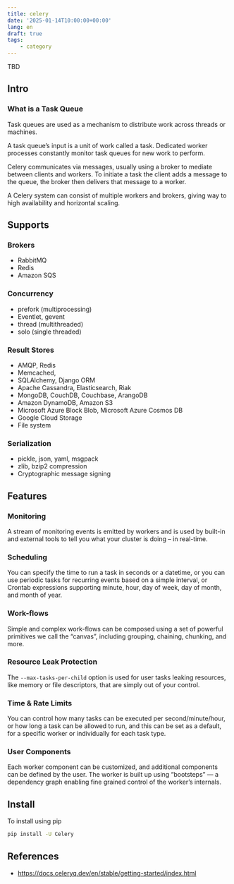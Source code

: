 ```yaml
---
title: celery
date: '2025-01-14T10:00:00+00:00'
lang: en
draft: true
tags:
    - category
---
```


TBD

## Intro ##

### What is a Task Queue ###

Task queues are used as a mechanism to distribute work across threads or machines.

A task queue’s input is a unit of work called a task. Dedicated worker processes constantly monitor task queues for new work to perform.

Celery communicates via messages, usually using a broker to mediate between clients and workers. To initiate a task the client adds a message to the queue, the broker then delivers that message to a worker.

A Celery system can consist of multiple workers and brokers, giving way to high availability and horizontal scaling.

## Supports ##

### Brokers ###

* RabbitMQ
* Redis
* Amazon SQS

### Concurrency ###

* prefork (multiprocessing)
* Eventlet, gevent
* thread (multithreaded)
* solo (single threaded)

### Result Stores ###

* AMQP, Redis
* Memcached,
* SQLAlchemy, Django ORM
* Apache Cassandra, Elasticsearch, Riak
* MongoDB, CouchDB, Couchbase, ArangoDB
* Amazon DynamoDB, Amazon S3
* Microsoft Azure Block Blob, Microsoft Azure Cosmos DB
* Google Cloud Storage
* File system

### Serialization ###

* pickle, json, yaml, msgpack
* zlib, bzip2 compression
* Cryptographic message signing

## Features ##

### Monitoring ###

A stream of monitoring events is emitted by workers and is used by built-in and external tools to tell you what your cluster is doing – in real-time.

### Scheduling ###

You can specify the time to run a task in seconds or a datetime, or you can use periodic tasks for recurring events based on a simple interval, or Crontab expressions supporting minute, hour, day of week, day of month, and month of year.

### Work-flows ###

Simple and complex work-flows can be composed using a set of powerful primitives we call the “canvas”, including grouping, chaining, chunking, and more.

### Resource Leak Protection ###

The `--max-tasks-per-child` option is used for user tasks leaking resources, like memory or file descriptors, that are simply out of your control.

### Time & Rate Limits ###

You can control how many tasks can be executed per second/minute/hour, or how long a task can be allowed to run, and this can be set as a default, for a specific worker or individually for each task type.

### User Components ###

Each worker component can be customized, and additional components can be defined by the user. The worker is built up using “bootsteps” — a dependency graph enabling fine grained control of the worker’s internals.

## Install ##

To install using pip

```sh
pip install -U Celery
```

## References ##

* <https://docs.celeryq.dev/en/stable/getting-started/index.html>
